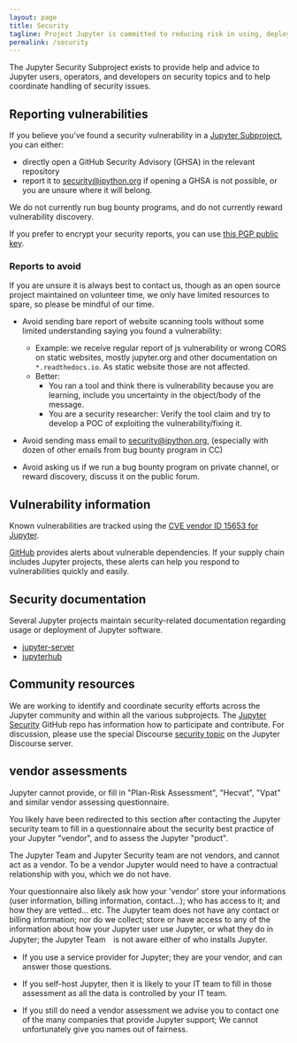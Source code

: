 ```yaml
---
layout: page
title: Security
tagline: Project Jupyter is committed to reducing risk in using, deploying, operating, or developing Jupyter software.
permalink: /security
---
```


The Jupyter Security Subproject exists to provide help and advice to Jupyter
users, operators, and developers on security topics and to help coordinate handling
of security issues.

## Reporting vulnerabilities

If you believe you've found a security vulnerability in a [Jupyter Subproject](https://jupyter.org/governance/list_of_subprojects.html),
you can either:
 - directly open a GitHub Security Advisory (GHSA) in the relevant repository
 - report it to [security@ipython.org](mailto:security@ipython.org) if opening a GHSA is not possible, or you are unsure
   where it will belong.


We do not currently run bug bounty programs, and do not currently reward
vulnerability discovery.

If you prefer to encrypt your security reports,
you can use [this PGP public key](assets/ipython_security.asc).


### Reports to avoid

If you are unsure it is always best to contact us, though as an open source
project maintained on volunteer time, we only have limited resources to spare,
so please be mindful of our time.

 - Avoid sending bare report of website scanning tools without some limited
   understanding saying you found a vulnerability:

    - Example: we receive regular report of js vulnerability or wrong CORS on
      static websites, mostly jupyter.org and other documentation on
      `*.readthedocs.io`. As static website those are not affected.
    - Better:
      - You ran a tool and think there is vulnerability because you are
        learning, include you uncertainty in the object/body of the message.
      - You are a security researcher: Verify the tool claim and try to develop
        a POC of exploiting the vulnerability/fixing it.

 - Avoid sending mass email to security@ipython.org,
   (especially with dozen of other emails from bug bounty program in CC)

 - Avoid asking us if we run a bug bounty program on private channel, or reward
   discovery, discuss it on the public forum.


## Vulnerability information

Known vulnerabilities are tracked using the [CVE vendor ID 15653 for Jupyter](https://www.cvedetails.com/vulnerability-list/vendor_id-15653/Jupyter.html).

[GitHub](https://docs.github.com/en/code-security/supply-chain-security/managing-vulnerabilities-in-your-projects-dependencies/about-alerts-for-vulnerable-dependencies) provides alerts about vulnerable dependencies.
If your supply chain includes Jupyter projects, these alerts can help you respond to vulnerabilities quickly and easily.

## Security documentation

Several Jupyter projects maintain security-related documentation regarding usage or deployment of
Jupyter software.

- [jupyter-server](https://jupyter-server.readthedocs.io/en/latest/operators/security.html)
- [jupyterhub](https://jupyterhub.readthedocs.io/en/stable/reference/websecurity.html)

## Community resources

We are working to identify and coordinate security efforts across the Jupyter community and within all the various subprojects.
The [Jupyter Security](https://github.com/jupyter/security) GitHub repo has information how to participate and contribute.
For discussion, please use the special Discourse [security topic](https://discourse.jupyter.org/c/special-topics/security/48) on the Jupyter Discourse server.


## vendor assessments

Jupyter cannot provide, or fill in "Plan-Risk Assessment", "Hecvat", "Vpat" and
similar vendor assessing questionnaire.

You likely have been redirected to this section after contacting the  Jupyter
security team to fill in a questionnaire about the security best practice of your
Jupyter "vendor", and to assess the Jupyter "product".

The Jupyter Team and Jupyter Security team are not vendors, and cannot act as
a vendor. To be a vendor Jupyter would need to have a contractual relationship
with you, which we do not have.

Your questionnaire also likely ask how your 'vendor' store your informations
(user information, billing information, contact...); who has access to it; and
how they are vetted... etc. The Jupyter team does not have any contact or
billing information; nor do we collect; store or have access to any of the
information about how your Jupyter user use Jupyter, or what they do in Jupyter;
the Jupyter Team　is not aware either of who installs Jupyter.

 - If you use a service provider for Jupyter; they are your vendor, and can
   answer those questions.

 - If you self-host Jupyter, then it is likely to your IT team to fill in those
   assessment as all the data is controlled by your IT team.

 - If you still do need a vendor assessment we advise you to contact one of the
   many companies that provide Jupyter support; We cannot unfortunately give you
   names out of fairness.


